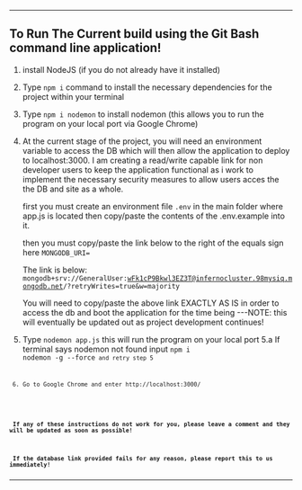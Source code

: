 ---------------------------------------------------------------------------------------------------------------------------------

## To Run The Current build using the Git Bash command line application!

1. install NodeJS (if you do not already have it installed)

2. Type <code>npm i</code> command to install the necessary dependencies for the project within your terminal

3. Type <code>npm i nodemon</code> to install nodemon (this allows you to run the program on your local port via Google Chrome)

4. At the current stage of the project, you will need an environment variable to access the DB which will then allow the application to deploy
   to localhost:3000. I am creating a read/write capable link for non developer users to keep the application functional as i work to implement the
   necessary security measures to allow users acces the the DB and site as a whole.

   first you must create an environment file <code>.env</code> in the main folder where app.js is located then copy/paste the contents of the .env.example into it.

   then you must copy/paste the link below to the right of the equals sign here <code>MONGODB_URI=</code>

   The link is below:
   <code>mongodb+srv://GeneralUser:wFk1cP9Bkwl3EZ3T@infernocluster.98mysiq.mongodb.net/?retryWrites=true&w=majority</code>

   You will need to copy/paste the above link EXACTLY AS IS in order to access the db and boot the application for the time being
   ---NOTE: this will eventually be updated out as project development continues!

5. Type <code>nodemon app.js</code> this will run the program on your local port 
5.a If terminal says nodemon not found input <code>npm i nodemon -g --force<code> and retry step 5

6. Go to Google Chrome and enter http://localhost:3000/

<H4> If any of these instructions do not work for you, please leave a comment and they will be updated as soon as possible! </H4>
<H4> If the database link provided fails for any reason, please report this to us immediately!

---------------------------------------------------------------------------------------------------------------------------------
